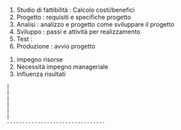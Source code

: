 1. Studio di fattibilità : Calcolo costi/benefici
2. Progetto : requisiti e specifiche progetto
3. Analisi : analizzo e progetto come sviluppare il progetto
4. Sviluppo : passi e attività per  realizzamento
5. Test : 
6. Produzione : avvio progetto


1) impegno risorse
2) Necessità impegno manageriale
3) Influenza risultati

```
|
|
|
|
|
|
--------------------------------
```